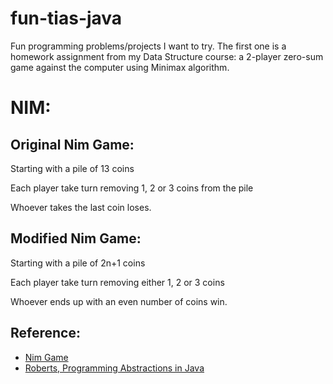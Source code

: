 # fun-tias-java
Fun programming problems/projects I want to try.
The first one is a homework assignment from my Data Structure course: a 2-player zero-sum game against the computer using Minimax algorithm. 

# NIM:

## Original Nim Game:
Starting with a pile of 13 coins

Each player take turn removing 1, 2 or 3 coins from the pile

Whoever takes the last coin loses.
## Modified Nim Game:
Starting with a pile of 2n+1 coins

Each player take turn removing either 1, 2 or 3 coins

Whoever ends up with an even number of coins win. 
## Reference:
+ [Nim Game](https://en.wikipedia.org/wiki/Nim)
+ [Roberts, Programming Abstractions in Java](https://cs.stanford.edu/people/eroberts/books/ProgrammingAbstractionsInJava/index.html)

